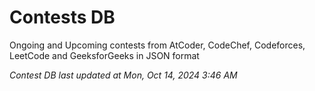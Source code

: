 # Contests DB

Ongoing and Upcoming contests from AtCoder, CodeChef, Codeforces, LeetCode and GeeksforGeeks in JSON format

*Contest DB last updated at Mon, Oct 14, 2024 3:46 AM*  
